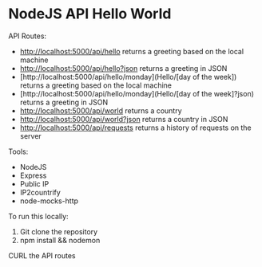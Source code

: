 # NodeJS API Hello World 

API Routes: 
* [http://localhost:5000/api/hello](Hello) returns a greeting based on the local machine
* [http://localhost:5000/api/hello?json](Hello?json) returns a greeting in JSON
* [http://localhost:5000/api/hello/monday](Hello/[day of the week]) returns a greeting based on the local machine
* [http://localhost:5000/api/hello/monday](Hello/[day of the week]?json) returns a greeting in JSON
* [http://localhost:5000/api/world](World) returns a country
* [http://localhost:5000/api/world?json](World?json) returns a country in JSON
* [http://localhost:5000/api/requests](Request) returns a history of requests on the server

Tools:
* NodeJS
* Express
* Public IP
* IP2countrify
* node-mocks-http

To run this locally:
1. Git clone the repository
2. npm install && nodemon

CURL the API routes
